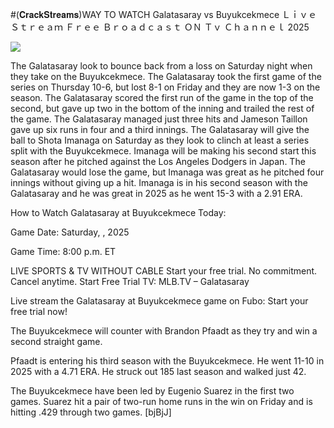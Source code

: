 #(𝐂𝐫𝐚𝐜𝐤𝐒𝐭𝐫𝐞𝐚𝐦𝐬)WAY TO WATCH Galatasaray vs Buyukcekmece Ｌｉｖｅ Ｓｔｒｅａｍ Ｆｒｅｅ Ｂｒｏａｄｃａｓｔ ＯＮ Ｔｖ Ｃｈａｎｎｅｌ  2025  
  
  
[![](https://i.imgur.com/qSNzIqt.png)](https://movie.rssnews.media/CeOIrgxrz.php)  
  
The Galatasaray look to bounce back from a loss on Saturday night when they take on the Buyukcekmece. The Galatasaray took the first game of the series on Thursday 10-6, but lost 8-1 on Friday and they are now 1-3 on the season. The Galatasaray scored the first run of the game in the top of the second, but gave up two in the bottom of the inning and trailed the rest of the game. The Galatasaray managed just three hits and Jameson Taillon gave up six runs in four and a third innings. The Galatasaray will give the ball to Shota Imanaga on Saturday as they look to clinch at least a series split with the Buyukcekmece. Imanaga will be making his second start this season after he pitched against the Los Angeles Dodgers in Japan. The Galatasaray would lose the game, but Imanaga was great as he pitched four innings without giving up a hit. Imanaga is in his second season with the Galatasaray and he was great in 2025 as he went 15-3 with a 2.91 ERA.

How to Watch Galatasaray at Buyukcekmece Today:

Game Date: Saturday, , 2025

Game Time: 8:00 p.m. ET

LIVE SPORTS & TV WITHOUT CABLE
Start your free trial. No commitment. Cancel anytime.
Start Free Trial
TV: MLB.TV – Galatasaray

Live stream the Galatasaray at Buyukcekmece game on Fubo: Start your free trial now!

The Buyukcekmece will counter with Brandon Pfaadt as they try and win a second straight game.

Pfaadt is entering his third season with the Buyukcekmece. He went 11-10 in 2025 with a 4.71 ERA. He struck out 185 last season and walked just 42.

The Buyukcekmece have been led by Eugenio Suarez in the first two games. Suarez hit a pair of two-run home runs in the win on Friday and is hitting .429 through two games. [bjBjJ]